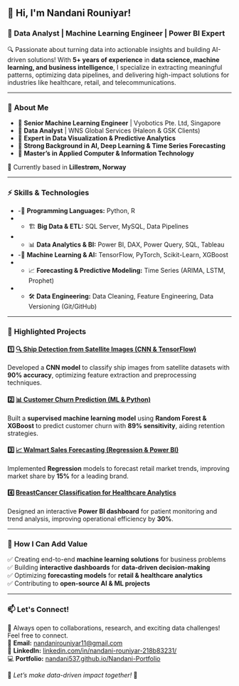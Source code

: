 ## 👋 Hi, I'm Nandani Rouniyar!  
### 🚀 Data Analyst | Machine Learning Engineer | Power BI Expert   

🔍 Passionate about turning data into actionable insights and building AI-driven solutions! With **5+ years of experience** in **data science, machine learning, and business intelligence**, I specialize in extracting meaningful patterns, optimizing data pipelines, and delivering high-impact solutions for industries like healthcare, retail, and telecommunications.

---

### 📌 **About Me**  
- 🔹 **Senior Machine Learning Engineer** | Vyobotics Pte. Ltd, Singapore  
- 🔹 **Data Analyst** | WNS Global Services (Haleon & GSK Clients)  
- 🔹 **Expert in Data Visualization & Predictive Analytics**  
- 🔹 **Strong Background in AI, Deep Learning & Time Series Forecasting**  
- 🔹 **Master’s in Applied Computer & Information Technology**  

📍 Currently based in **Lillestrøm, Norway**  

---

### ⚡ **Skills & Technologies**

- -📝 **Programming Languages:** Python, R
- - 🏗 **Big Data & ETL:** SQL Server, MySQL, Data Pipelines
- - 📊 **Data Analytics & BI:** Power BI, DAX, Power Query, SQL, Tableau
- -🧠 **Machine Learning & AI:** TensorFlow, PyTorch, Scikit-Learn, XGBoost
- - 📈 **Forecasting & Predictive Modeling:** Time Series (ARIMA, LSTM, Prophet)
- - 🛠 **Data Engineering:** Data Cleaning, Feature Engineering, Data Versioning (Git/GitHub)

---

### 🚀 **Highlighted Projects**

#### 1️⃣ [🔍 Ship Detection from Satellite Images (CNN & TensorFlow)](https://github.com/nandani537/Ship-Detection) 
Developed a **CNN model** to classify ship images from satellite datasets with **90% accuracy**, optimizing feature extraction and preprocessing techniques. 

#### 2️⃣ [📊 Customer Churn Prediction (ML & Python)](https://github.com/nandani537/vodafone-churn-prediction) 
Built a **supervised machine learning model** using **Random Forest & XGBoost** to predict customer churn with **89% sensitivity**, aiding retention strategies. 

#### 3️⃣ [📈 Walmart Sales Forecasting (Regression & Power BI)](https://github.com/nandani537/Walmart-Sales-Forecasting-New) 
Implemented **Regression** models to forecast retail market trends, improving market share by **15%** for a leading brand. 

#### 4️⃣ [ BreastCancer Classification for Healthcare Analytics](https://github.com/nandani537/Breast-Cancer-Classification)
Designed an interactive **Power BI dashboard** for patient monitoring and trend analysis, improving operational efficiency by **30%**.



---

### 🌟 **How I Can Add Value**
✅ Creating end-to-end **machine learning solutions** for business problems  
✅ Building **interactive dashboards** for **data-driven decision-making**  
✅ Optimizing **forecasting models** for **retail & healthcare analytics**  
✅ Contributing to **open-source AI & ML projects**  

---

### 📫 **Let's Connect!**
💬 Always open to collaborations, research, and exciting data challenges! Feel free to connect.  
📩 **Email:** nandanirouniyar11@gmail.com  
🔗 **LinkedIn:** [linkedin.com/in/nandani-rouniyar-218b83231/](https://www.linkedin.com/in/nandani-rouniyar-218b83231/)  
💻 **Portfolio:** [nandani537.github.io/Nandani-Portfolio](https://nandani537.github.io/Nandani-Portfolio)  

🌟 *Let’s make data-driven impact together!* 🚀
